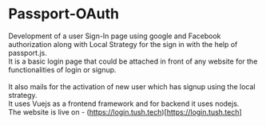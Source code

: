 # Passport-OAuth
Development of a user Sign-In page using google and Facebook authorization along with Local Strategy for the sign in with the help of passport.js.\
It is a basic login page that could be attached in front of any website for the functionalities of login or signup.\
\
It also mails for the activation of new user which has signup using the local strategy.\
It uses Vuejs as a frontend framework and for backend it uses nodejs.\
The website is live on - (https://login.tush.tech)[https://login.tush.tech]


